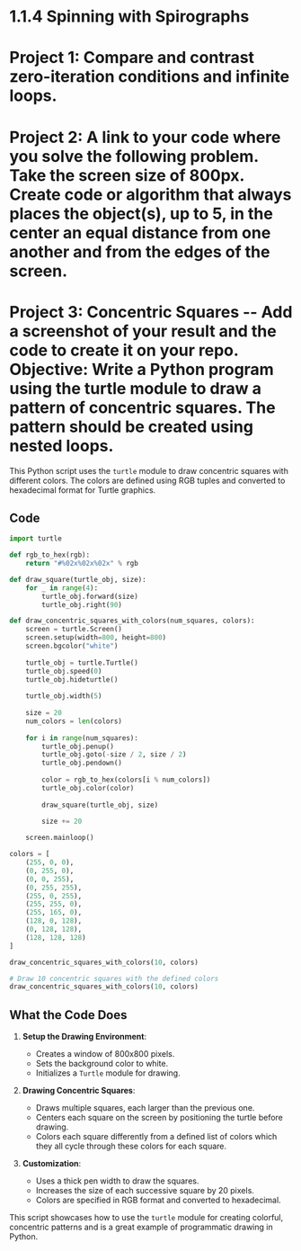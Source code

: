 # 1.1.4 Spinning with Spirographs

# Project 1: Compare and contrast zero-iteration conditions and infinite loops.

# Project 2: A link to your code where you solve the following problem. Take the screen size of 800px. Create code or algorithm that always places the object(s), up to 5, in the center an equal distance from one another and from the edges of the screen.

# Project 3: Concentric Squares -- Add a screenshot of your result and the code to create it on your repo. Objective: Write a Python program using the turtle module to draw a pattern of concentric squares. The pattern should be created using nested loops.

This Python script uses the `turtle` module to draw concentric squares with different colors. The colors are defined using RGB tuples and converted to hexadecimal format for Turtle graphics.

## Code

```python
import turtle

def rgb_to_hex(rgb):
    return "#%02x%02x%02x" % rgb

def draw_square(turtle_obj, size):
    for _ in range(4):
        turtle_obj.forward(size)
        turtle_obj.right(90)

def draw_concentric_squares_with_colors(num_squares, colors):
    screen = turtle.Screen()
    screen.setup(width=800, height=800)  
    screen.bgcolor("white") 
    
    turtle_obj = turtle.Turtle()
    turtle_obj.speed(0) 
    turtle_obj.hideturtle()
    
    turtle_obj.width(5) 
    
    size = 20 
    num_colors = len(colors)
    
    for i in range(num_squares):
        turtle_obj.penup()
        turtle_obj.goto(-size / 2, size / 2)
        turtle_obj.pendown()
        
        color = rgb_to_hex(colors[i % num_colors])
        turtle_obj.color(color)
        
        draw_square(turtle_obj, size)
        
        size += 20  

    screen.mainloop()  

colors = [
    (255, 0, 0),   
    (0, 255, 0),    
    (0, 0, 255),    
    (0, 255, 255),  
    (255, 0, 255),  
    (255, 255, 0),  
    (255, 165, 0),  
    (128, 0, 128),  
    (0, 128, 128),  
    (128, 128, 128) 
]

draw_concentric_squares_with_colors(10, colors)

# Draw 10 concentric squares with the defined colors
draw_concentric_squares_with_colors(10, colors)
```
## What the Code Does

1. **Setup the Drawing Environment**:
   - Creates a window of 800x800 pixels.
   - Sets the background color to white.
   - Initializes a `Turtle` module for drawing.

2. **Drawing Concentric Squares**:
   - Draws multiple squares, each larger than the previous one.
   - Centers each square on the screen by positioning the turtle before drawing.
   - Colors each square differently from a defined list of colors which they all cycle through these colors for each square.

3. **Customization**:
   - Uses a thick pen width to draw the squares.
   - Increases the size of each successive square by 20 pixels.
   - Colors are specified in RGB format and converted to hexadecimal.

This script showcases how to use the `turtle` module for creating colorful, concentric patterns and is a great example of programmatic drawing in Python.




